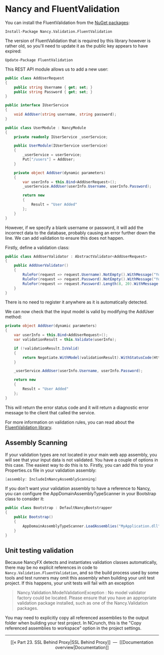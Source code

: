 # Nancy and FluentValidation

You can install the FluentValidation from the [NuGet packages](https://www.nuget.org/packages/Nancy.Validation.FluentValidation/):

    Install-Package Nancy.Validation.FluentValidation

The version of FluentValidation that is required by this library however is rather old, so you'll need to update it as the public key appears to have expired:

    Update-Package FluentValidation

This REST API module allows us to add a new user:

```c#
public class AddUserRequest
{
    public string Username { get; set; }
    public string Password { get; set; }
}

public interface IUserService
{
    void AddUser(string username, string password);
}

public class UserModule : NancyModule
{
    private readonly IUserService _userService;

    public UserModule(IUserService userService)
    {
        _userService = userService;
        Put["/users"] = AddUser;
    }

    private object AddUser(dynamic parameters)
    {
        var userInfo = this.Bind<AddUserRequest>();
        _userService.AddUser(userInfo.Username, userInfo.Password);

        return new
        {
            Result = "User Added"
        };
    }
}
```

However, if we specify a blank username or password, it will add the incorrect data to the database, probably causing an error further down the line. We can add validation to ensure this does not happen.

Firstly, define a validation class:

```c#
public class AddUserValidator : AbstractValidator<AddUserRequest>
{
    public AddUserValidator()
    {
        RuleFor(request => request.Username).NotEmpty().WithMessage("You must specify a username.");
        RuleFor(request => request.Password).NotEmpty().WithMessage("You must specify a password.");
        RuleFor(request => request.Password).Length(8, 20).WithMessage("The password must be between 8 and 20 characters long.");
    }
}
```

There is no need to register it anywhere as it is automatically detected.

We can now check that the input model is valid by modifying the AddUser method:

```c#
private object AddUser(dynamic parameters)
{
    var userInfo = this.Bind<AddUserRequest>();
    var validationResult = this.Validate(userInfo);

    if (!validationResult.IsValid)
    {
        return Negotiate.WithModel(validationResult).WithStatusCode(HttpStatusCode.BadRequest);
    }

    _userService.AddUser(userInfo.Username, userInfo.Password);

    return new
    {
        Result = "User Added"
    };
}
```
This will return the error status code and it will return a diagnostic error message to the client that called the service.

For more information on validation rules, you can read about the [FluentValidation library](https://github.com/JeremySkinner/FluentValidation).

## Assembly Scanning

If your validation types are not located in your main web app assembly, you will see that your input data is not validated. You have a couple of options in this case. The easiest way to do this is to. Firstly, you can add this to your Properties.cs file in your validation assembly:

```c#
[assembly: IncludeInNancyAssemblyScanning]
```

If you don't want your validation assembly to have a reference to Nancy, you can configure the AppDomainAssemblyTypeScanner in your Bootstrap class to consider it:

```c#
public class Bootstrap : DefaultNancyBootstrapper
{
    public Bootstrap()
    {
        AppDomainAssemblyTypeScanner.LoadAssemblies("MyApplication.dll");
    }
}
```

## Unit testing validation 

Because NancyFX detects and instantiates validation classes automatically, there may be no explicit references in code to `Nancy.Validation.FluentValidation`, and so the build process used by some tools and test runners may 
omit this assembly when building your unit test project. If this happens, your unit tests will fail with an exception

> Nancy.Validation.ModelValidationException : No model validator factory could be located.
> Please ensure that you have an appropriate validation package installed, such as 
> one of the Nancy.Validation packages.
 
You may need to explicitly copy all referenced assemblies to the output folder when building your test project. In NCrunch, this is the "Copy referenced assemblies to workspace" option in the project settings.

***

<p align="center">[[« Part 23. SSL Behind Proxy|SSL Behind Proxy]]&nbsp;&nbsp;—&nbsp;&nbsp;[[Documentation overview|Documentation]]</p>